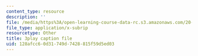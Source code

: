 ```yaml
---
content_type: resource
description: ''
file: /media/https%3A/open-learning-course-data-rc.s3.amazonaws.com/20-219-becoming-the-next-bill-nye-writing-and-hosting-the-educational-show-january-iap-2015/128afcc60d31749d7428815f59d5ed03_RINP7d9ohaw.srt
file_type: application/x-subrip
resourcetype: Other
title: 3play caption file
uid: 128afcc6-0d31-749d-7428-815f59d5ed03
---
```

